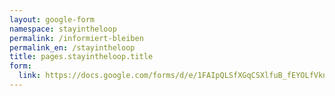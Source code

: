 ```yaml
---
layout: google-form
namespace: stayintheloop
permalink: /informiert-bleiben
permalink_en: /stayintheloop
title: pages.stayintheloop.title
form:
  link: https://docs.google.com/forms/d/e/1FAIpQLSfXGqCSXlfuB_fEYOLfVkn-LkHqQV0VehzMGigKHsg2UnGRmw/viewform
---
```

